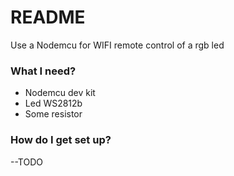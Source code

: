 # README #

Use a Nodemcu for WIFI remote control of a rgb led

### What I need? ###

* Nodemcu dev kit
* Led WS2812b
* Some resistor

### How do I get set up? ###

--TODO


